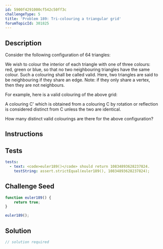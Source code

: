 ```yaml
---
id: 5900f4291000cf542c50ff3c
challengeType: 5
title: 'Problem 189: Tri-colouring a triangular grid'
forumTopicId: 301825
---
```


## Description
<section id='description'>
Consider the following configuration of 64 triangles:



We wish to colour the interior of each triangle with one of three colours: red, green or blue, so that no two neighbouring triangles have the same colour. Such a colouring shall be called valid. Here, two triangles are said to be neighbouring if they share an edge.
Note: if they only share a vertex, then they are not neighbours.

For example, here is a valid colouring of the above grid:


A colouring C' which is obtained from a colouring C by rotation or reflection is considered distinct from C unless the two are identical.

How many distinct valid colourings are there for the above configuration?
</section>

## Instructions
<section id='instructions'>

</section>

## Tests
<section id='tests'>

```yml
tests:
  - text: <code>euler189()</code> should return 10834893628237824.
    testString: assert.strictEqual(euler189(), 10834893628237824);

```

</section>

## Challenge Seed
<section id='challengeSeed'>

<div id='js-seed'>

```js
function euler189() {
    return true;
}

euler189();
```

</div>



</section>

## Solution
<section id='solution'>

```js
// solution required
```

</section>
